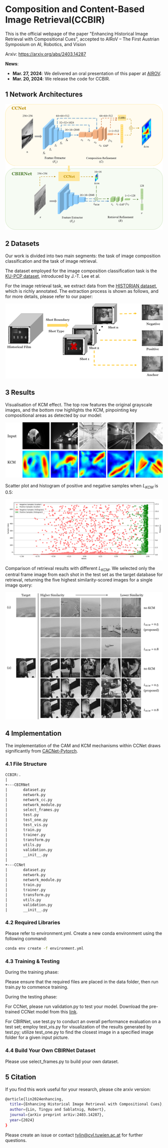 # Composition and Content-Based Image Retrieval(CCBIR)

This is the official webpage of the paper "Enhancing Historical Image Retrieval with Compositional Cues", accepted to AIRoV – The First Austrian Symposium on AI, Robotics, and Vision

Arxiv: https://arxiv.org/abs/2403.14287

**News**:

- **Mar. 27, 2024**: We delivered an oral presentation of this paper at [AIROV](https://airov.at/).
- **Mar. 20, 2024**: We release the code for CCBIR.


## 1 Network Architectures

<img src="./img/Picture2.png"/>

## 2 Datasets

Our work is divided into two main segments: the task of image composition classification and the task of image retrieval. 

The dataset employed for the image composition classification task is the [KU-PCP dataset](http://mcl.korea.ac.kr/research/Submitted/jtlee_JVCIR2018/), introduced by J.-T. Lee et al.

For the image retrieval task, we extract data from the [HISTORIAN dataset](https://zenodo.org/records/6644516), which is richly annotated. The extraction process is shown as follows, and for more details, please refer to our paper:

<img src="./img/Picture1.png"/>


## 3 Results

Visualisation of KCM effect. The top row features the original grayscale images, and the bottom row highlights the KCM, pinpointing key compositional areas as detected by our model:

<img src="./img/Picture3.png"/>

Scatter plot and histogram of positive and negative samples when $L_{KCM}$ is 0.5:

<img src="./img/Picture4.png"/>

Comparison of retrieval results with different $L_{KCM}$. We selected only the central frame image from each shot in the test set as the target database for retrieval, returning the five highest similarity-scored images for a single image query:

<img src="./img/Picture5.png"/>


## 4 Implementation

The implementation of the CAM and KCM mechanisms within CCNet draws significantly from [CACNet-Pytorch](https://github.com/bo-zhang-cs/CACNet-Pytorch).

### 4.1 File Structure

```
CCBIR:.
|   
+---CBIRNet
|       dataset.py
|       network.py
|       network_cc.py
|       network_module.py
|       select_frames.py
|       test.py
|       test_one.py
|       test_vis.py
|       train.py
|       trainer.py
|       transform.py
|       utils.py
|       validation.py
|       __init__.py
|       
+---CCNet
|       dataset.py
|       network.py
|       network_module.py
|       train.py
|       trainer.py
|       transform.py
|       utils.py
|       validation.py
|       __init__.py
```

### 4.2 Required Libraries

Please refer to environment.yml. Create a new conda environment using the following command:
```bash
conda env create -f environment.yml
```

### 4.3 Training & Testing

During the training phase:

Please ensure that the required files are placed in the data folder, then run train.py to commence training.

During the testing phase:

For CCNet, please run validation.py to test your model. Download the pre-trained CCNet model from this [link](https://drive.google.com/drive/folders/1IE1QjSxgV1HmA36ItUsSVj2XCB6Q4XAe?usp=sharing).

For CBIRNet, use test.py to conduct an overall performance evaluation on a test set; employ test_vis.py for visualization of the results generated by test.py; utilize test_one.py to find the closest image in a specified image folder for a given input picture.


### 4.4 Build Your Own CBIRNet Dataset

Please use select_frames.py to build your own dataset.



## 5 Citation

If you find this work useful for your research, please cite arxiv version:

```bash
@article{lin2024enhancing,
  title={Enhancing Historical Image Retrieval with Compositional Cues},
  author={Lin, Tingyu and Sablatnig, Robert},
  journal={arXiv preprint arXiv:2403.14287},
  year={2024}
}
```

Please create an issue or contact tylin@cvl.tuwien.ac.at for further questions.
